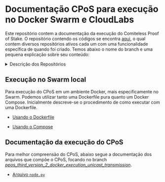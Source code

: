 
# Documentação CPoS para execução no Docker Swarm e CloudLabs


Este repositório contem a documentação da execução do Comiteless Proof of Stake. O repositório contendo os códigos se encontra [aqui](https://github.com/regras/cpos_tb/tree/master), o qual contem diversos repositórios ativos cada um com uma funcionalidade específica de quando foi criado. Temos abaixo o nome do branch e uma pequena explicação sobre seu conteúdo:

<details><summary> Descrição dos Repositórios</summary>

|Branch|Descrição|Atividade|
|:------:|:------:|:------:|
| [`master`](https://github.com/regras/cpos_tb/tree/master)| Futuramente vai conter a versão final do procotolo, mas atualmente está vazio.| Stale|
| [`pos_transatcions`](https://github.com/regras/cpos_tb/tree/cpos_transactions) | Repositório contendo o CPoS que gera transações reais baseada no SQLite3.| Ativo|
| [`cpos_transaction2`](https://github.com/regras/cpos_tb/tree/cpos_transaction2)| Repositório idêntico ao *cpos_transactions*, porém, irá conter a implementação com MySQL| Ativo|
| [`ppos_third_version_2_docker_execution_unicast_transmission`](https://github.com/regras/cpos_tb/tree/ppos_third_version_2_docker_execution_unicast_transmission)| Versão que o autor, Diego, utilizou para seus testes da tese| Ativo|

</details>
  
  
## Execução no Swarm local
Para execução do CPoS em um ambiente Docker, mais especificamente no Swarm. Podemos utilizar tanto uma Dockerfile pura quanto um Docker Compose.
Inicialmente descreve-se o procedimento de como executar com uma Dockerfile.

- [Usando o Dockerfile](https://github.com/oldbizzi/Documentacao_CPoS_Docker/blob/main/Execu%C3%A7%C3%A3oDocker/Dockerfile.md)

- [Usando o Compose](https://github.com/oldbizzi/Documentacao_CPoS_Docker/blob/main/Execu%C3%A7%C3%A3oDocker/Docker_Compose.md)

## Documentação da execução do CPoS
Para melhor compreensão do CPoS, abaixo segue a documentação dos arquivos que compõe o CPoS, focando no branch [*ppos_third_version_2_docker_execution_unicast_transmission*](https://github.com/regras/cpos_tb/tree/ppos_third_version_2_docker_execution_unicast_transmission).

- [Arquivo `node.py`](https://github.com/oldbizzi/Documentacao_CPoS_Docker/blob/main/Funcionamento/node_py.md)
